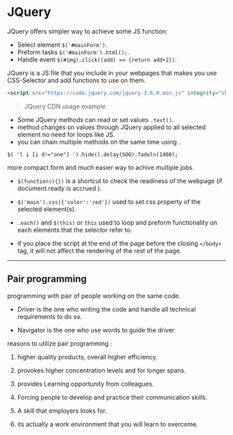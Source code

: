 # JQuery

JQuery offers simpler way to achieve some JS function:

* Select element `$('#mainForm')`.
* Preform tasks `$('#mainForm').html();`.
* Handle event `$(#img).click((add) => {return add+2})`.

JQuery is a JS file that you include in your webpages that makes you use CSS-Selector and add functions to use on them.

```HTML
<script src="https://code.jquery.com/jquery-3.6.0.min.js" integrity="sha256-/xUj+3OJU5yExlq6GSYGSHk7tPXikynS7ogEvDej/m4=" crossorigin="anonymous"></script>
```

> JQuery CDN usage example

* Some JQuery methods can read or set values `.text()`.
* method changes on values through JQuery applied to all selected element no need for loops like JS.
* you can chain multiple methods on the same time using `.`

```JS
$( 'l i [i d!="one"] ').hide().delay(SOO).fadeln(1400);
```

more compact form and much easier way to achive multiple jobs.

* `$(function(){})` is a shortcut to check the readiness of the webpage (if document.ready is accrued ).

* `$('main').css({'color':'red'})` used to set css property of the selected element(s).
* `.each()` and `$(this)` or `this` used to loop and preform functionality on each elements that the selector refer to.

* if you place the script at the end of the page before the closing `</body>` tag, it will not affect the rendering of the rest of the page.

***

## Pair programming

programming with pair of people working on the same code.

* Driver is the one who writing the code and handle all technical requirements to do so.

* Navigator is the one who use words to guide the driver

reasons to utilize pair programming :

1. higher quality products, overall higher efficiency.

1. provokes higher concentration levels and for longer spans.

1. provides Learning opportunity from colleagues.

1. Forcing people to develop and practice their communication skills.

1. A skill that employers looks for.

1. its actually a work environment that you will learn to overcome.

